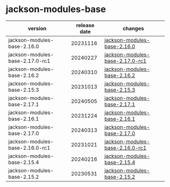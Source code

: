 # jackson-modules-base

|             version             | release date |                                     changes                                      |
|---------------------------------|--------------|----------------------------------------------------------------------------------|
| jackson-modules-base-2.16.0     | 20231116     | [jackson-modules-base-2.16.0](./jackson-modules-base-2.16.0-20231116.md)         |
| jackson-modules-base-2.17.0-rc1 | 20240227     | [jackson-modules-base-2.17.0-rc1](./jackson-modules-base-2.17.0-rc1-20240227.md) |
| jackson-modules-base-2.16.2     | 20240310     | [jackson-modules-base-2.16.2](./jackson-modules-base-2.16.2-20240310.md)         |
| jackson-modules-base-2.15.3     | 20231013     | [jackson-modules-base-2.15.3](./jackson-modules-base-2.15.3-20231013.md)         |
| jackson-modules-base-2.17.1     | 20240505     | [jackson-modules-base-2.17.1](./jackson-modules-base-2.17.1-20240505.md)         |
| jackson-modules-base-2.16.1     | 20231224     | [jackson-modules-base-2.16.1](./jackson-modules-base-2.16.1-20231224.md)         |
| jackson-modules-base-2.17.0     | 20240313     | [jackson-modules-base-2.17.0](./jackson-modules-base-2.17.0-20240313.md)         |
| jackson-modules-base-2.16.0-rc1 | 20231021     | [jackson-modules-base-2.16.0-rc1](./jackson-modules-base-2.16.0-rc1-20231021.md) |
| jackson-modules-base-2.15.4     | 20240216     | [jackson-modules-base-2.15.4](./jackson-modules-base-2.15.4-20240216.md)         |
| jackson-modules-base-2.15.2     | 20230531     | [jackson-modules-base-2.15.2](./jackson-modules-base-2.15.2-20230531.md)         |

